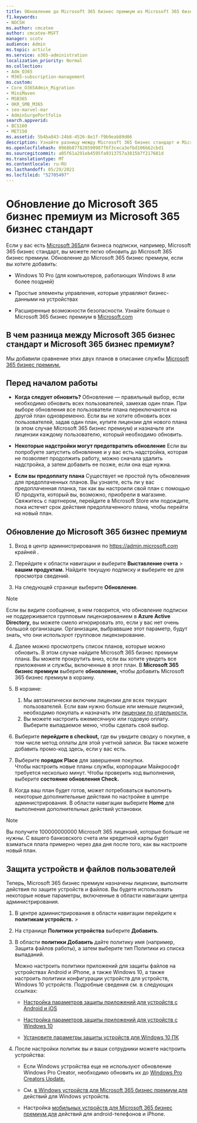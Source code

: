 ```yaml
---
title: Обновление до Microsoft 365 бизнес премиум из Microsoft 365 бизнес стандарт
f1.keywords:
- NOCSH
ms.author: cmcatee
author: cmcatee-MSFT
manager: scotv
audience: Admin
ms.topic: article
ms.service: o365-administration
localization_priority: Normal
ms.collection:
- Adm_O365
- M365-subscription-management
ms.custom:
- Core_O365Admin_Migration
- MiniMaven
- MSB365
- OKR_SMB_M365
- seo-marvel-mar
- AdminSurgePortfolio
search.appverid:
- BCS160
- MET150
ms.assetid: 5b4ba843-24b8-4526-8e1f-f9b9eab89d06
description: Узнайте разницу между Microsoft 365 бизнес стандарт и Microsoft 365 бизнес премиум и тем, как можно перейти на Microsoft 365 бизнес премиум.
ms.openlocfilehash: 0968b877820590987f6f3ceca3efbd106b62cbd1
ms.sourcegitcommit: a05f61a291eb4595fa9313757a3815b7f217681d
ms.translationtype: MT
ms.contentlocale: ru-RU
ms.lasthandoff: 05/29/2021
ms.locfileid: "52705497"
---
```

# <a name="upgrade-to-microsoft-365-business-premium-from-microsoft-365-business-standard"></a>Обновление до Microsoft 365 бизнес премиум из Microsoft 365 бизнес стандарт

Если у вас есть [Microsoft 365](https://products.office.com/compare-all-microsoft-office-products-4-column?activetab=tab:primaryr2)для бизнеса подписки, например, Microsoft 365 бизнес стандарт, вы можете легко обновить до Microsoft 365 бизнес премиум. Обновление до Microsoft 365 бизнес премиум, если вы хотите добавить:

- Windows 10 Pro (для компьютеров, работающих Windows 8 или более поздней)

- Простые элементы управления, которые управляют бизнес-данными на устройствах

- Расширенные возможности безопасности.
Узнайте больше о Microsoft 365 бизнес премиум в [Microsoft.com](https://www.microsoft.com/microsoft-365/business)

## <a name="whats-the-difference-between-microsoft-365-business-standard-and-microsoft-365-business-premium"></a>В чем разница между Microsoft 365 бизнес стандарт и Microsoft 365 бизнес премиум?

Мы добавили сравнение этих двух планов в описание службы [Microsoft 365 бизнес премиум.](/office365/servicedescriptions/microsoft-365-service-descriptions/microsoft-365-business-service-description) 

## <a name="before-you-begin"></a>Перед началом работы

- **Когда следует обновить?** Обновление — правильный выбор, если  необходимо обновить всех пользователей, замехав один план. При выборе обновления все пользователи плана переключаются на другой план одновременно. Если вы не хотите обновить всех пользователей, задав один план, купите лицензии для нового [](../admin/manage/assign-licenses-to-users.md) плана (в этом случае Microsoft 365 бизнес премиум) и назначьте эти лицензии каждому пользователю, который необходимо обновить.

- **Некоторые надстройки могут предотвратить обновление** Если вы попробуете запустить обновление и у вас есть надстройка, которая не позволяет продолжить работу, можно сначала удалить надстройка, а затем добавить ее позже, если она еще нужна.

- **Если вы предоплату плана** Существует не простой путь обновления для предоплаченных планов. Вы узнаете, есть ли у вас предоплаченная планка, так как вы настроили свой план с помощью ID продукта, который вы, возможно, приобрели в магазине. Свяжитесь с партнером, перейдите в Microsoft Store или подождите, пока истечет срок действия предоплаченного плана, чтобы перейти на новый план.

## <a name="upgrade-to-microsoft-365-business-premium"></a>Обновление до Microsoft 365 бизнес премиум

1. Вход в центр администрирования по <a href="https://go.microsoft.com/fwlink/p/?linkid=837890" target="_blank">https://admin.microsoft.com</a> крайней .

2. Перейдите к области навигации и выберите **Выставление счета** \> **вашим продуктам.** Найдите текущую подписку и выберите ее для просмотра сведений.

3. На следующей странице выберите **Обновление**.

  > [!NOTE]
  > Если вы видите сообщение, в нем говорится, что обновление подписки не поддерживается групповым лицензированием в **Azure Active Directory,** вы можете смело игнорировать это, если у вас нет очень большой организации. Организации, выбраввшие этот параметр, будут знать, что они используют групповое лицензирование.

4. Далее можно просмотреть список планов, которые можно обновить. В этом случае найдите Microsoft 365 бизнес премиум плана. Вы можете прокрутить вниз, если вы хотите увидеть все приложения и службы, включенные в этот план. В **Microsoft 365 бизнес премиум** выберите **обновление,** чтобы добавить Microsoft 365 бизнес премиум в корзину.

5. В корзине:

    1. Мы автоматически включим лицензии для всех текущих пользователей. Если вам нужно больше или меньше лицензий, необходимо покупать и назначать эти [лицензии по отдельности.](../admin/manage/assign-licenses-to-users.md)  
    2. Вы можете настроить ежемесячную или годовую оплату. Выберите выпадаемое меню, чтобы сделать свой выбор.

6. Выберите **перейдите в checkout,** где вы увидите сводку о покупке, в том числе метод оплаты для этой учетной записи. Вы также можете добавить промо-код здесь, если у вас есть.

7. Выберите **порядок Place** для завершения покупки.\
Чтобы настроить новые планы службы, корпорации Майкрософт требуется несколько минут. Чтобы проверить ход выполнения, выберите **состояние обновления Check.**

8. Когда ваш план будет готов, может потребоваться выполнить некоторые дополнительные действия по настройке в центре администрирования. В области навигации выберите **Home** для выполнения дополнительных действий установки.

> [!NOTE]
> Вы получите 100000000000 Microsoft 365 лицензий, которые больше не нужны. С вашего банковского счета или кредитной карты будет взиматься плата примерно через два дня после того, как вы настроите новый план.
  
## <a name="protect-user-devices-and-files"></a>Защита устройств и файлов пользователей

Теперь, Microsoft 365 бизнес премиум назначены лицензии, выполните действия по защите устройств и файлов. Вы будете использовать некоторые новые параметры, включенные в области навигации центра администрирования.
  
1. В центре администрирования в области навигации перейдите к **политикам устройств.** \> 

2. На странице **Политики устройства** выберите **Добавить**.

3. В области **политики Добавить** дайте политику имя (например, Защита файлов работы), а затем выберите тип Политики из списка выпаданий. 

    Можно настроить политики приложений для защиты файлов на устройствах Android и iPhone, а также Windows 10, а также настроить политики конфигурации устройств для устройств, Windows 10 устройств. Подробные сведения см. в следующих ссылках:

    - [Настройка параметров защиты приложений для устройств с Android и iOS](app-protection-settings-for-android-and-ios.md)

    - [Настройка параметров защиты приложений для устройств с Windows 10](protection-settings-for-windows-10-devices.md)

    - [Установите параметры защиты устройств для Windows 10 ПК](protection-settings-for-windows-10-pcs.md)

4. После настройки политик вы и ваши сотрудники можете настроить устройства:

    - Если Windows устройства еще не используют обновление Windows Pro Creator, необходимо обновить их до [Windows Pro Creators Update.](upgrade-to-windows-pro-creators-update.md)

    - См. [в Windows устройств для Microsoft 365 бизнес премиум для](set-up-windows-devices.md) действий для Windows устройств.

    - Настройка [мобильных устройств для Microsoft 365 бизнес премиум для](set-up-mobile-devices.md) действий для android-телефонов и iPhone.